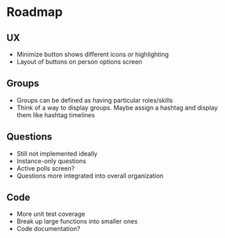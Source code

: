 # Roadmap

## UX
 * Minimize button shows different icons or highlighting
 * Layout of buttons on person options screen

## Groups

 * Groups can be defined as having particular roles/skills
 * Think of a way to display groups. Maybe assign a hashtag and display them like hashtag timelines

## Questions

 * Still not implemented ideally
 * Instance-only questions
 * Active polls screen?
 * Questions more integrated into overall organization

## Code

 * More unit test coverage
 * Break up large functions into smaller ones
 * Code documentation?
